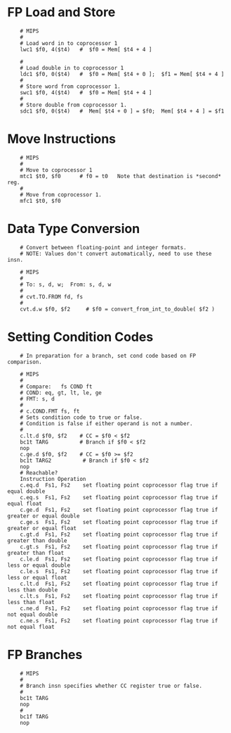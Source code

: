 # FP Load and Store


        # MIPS
        #
        # Load word in to coprocessor 1
        lwc1 $f0, 4($t4)   #  $f0 = Mem[ $t4 + 4 ]

        #
        # Load double in to coprocessor 1
        ldc1 $f0, 0($t4)   #  $f0 = Mem[ $t4 + 0 ];  $f1 = Mem[ $t4 + 4 ]
        #
        # Store word from coprocessor 1.
        swc1 $f0, 4($t4)   #  $f0 = Mem[ $t4 + 4 ]
        #
        # Store double from coprocessor 1.
        sdc1 $f0, 0($t4)   #  Mem[ $t4 + 0 ] = $f0;  Mem[ $t4 + 4 ] = $f1


 # Move Instructions

        # MIPS
        #
        # Move to coprocessor 1
        mtc1 $t0, $f0      # f0 = t0   Note that destination is *second* reg.
        #
        # Move from coprocessor 1.
        mfc1 $t0, $f0


 # Data Type Conversion

        # Convert between floating-point and integer formats.
        # NOTE: Values don't convert automatically, need to use these insn.

        # MIPS
        #
        # To: s, d, w;  From: s, d, w
        #
        # cvt.TO.FROM fd, fs
        #
        cvt.d.w $f0, $f2     # $f0 = convert_from_int_to_double( $f2 )
        

 # Setting Condition Codes
        # In preparation for a branch, set cond code based on FP comparison.

        # MIPS
        #
        # Compare:   fs COND ft
        # COND: eq, gt, lt, le, ge
        # FMT: s, d
        #
        # c.COND.FMT fs, ft
        # Sets condition code to true or false.
        # Condition is false if either operand is not a number.
        #
        c.lt.d $f0, $f2    # CC = $f0 < $f2
        bc1t TARG          # Branch if $f0 < $f2
        nop
        c.ge.d $f0, $f2    # CC = $f0 >= $f2
        bc1t TARG2          # Branch if $f0 < $f2
        nop
        # Reachable?
        Instruction	Operation
        c.eq.d	Fs1, Fs2	set floating point coprocessor flag true if equal double  
        c.eq.s	Fs1, Fs2	set floating point coprocessor flag true if equal float  
        c.ge.d	Fs1, Fs2	set floating point coprocessor flag true if greater or equal double  
        c.ge.s	Fs1, Fs2	set floating point coprocessor flag true if greater or equal float  
        c.gt.d	Fs1, Fs2	set floating point coprocessor flag true if greater than double  
        c.gt.s	Fs1, Fs2	set floating point coprocessor flag true if greater than float  
        c.le.d	Fs1, Fs2	set floating point coprocessor flag true if less or equal double  
        c.le.s	Fs1, Fs2	set floating point coprocessor flag true if less or equal float  
        c.lt.d	Fs1, Fs2	set floating point coprocessor flag true if less than double  
        c.lt.s	Fs1, Fs2	set floating point coprocessor flag true if less than float  
        c.ne.d	Fs1, Fs2	set floating point coprocessor flag true if not equal double
        c.ne.s	Fs1, Fs2	set floating point coprocessor flag true if not equal float

 # FP Branches

        # MIPS
        #
        # Branch insn specifies whether CC register true or false.
        #
        bc1t TARG
        nop
        #
        bc1f TARG
        nop
